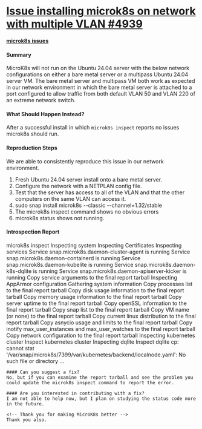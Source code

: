 # **[Issue installing microk8s on network with multiple VLAN #4939](https://github.com/canonical/microk8s/issues/4939)**

**[microk8s issues](https://github.com/canonical/microk8s/issues)**

#### Summary

MicroK8s will not run on the Ubuntu 24.04 server with the below network configurations on either a bare metal server or a multipass Ubuntu 24.04 server VM. The bare metal server and multipass VM both work as expected in our network environment in which the bare metal server is attached to a port configured to allow traffic from both default VLAN 50 and VLAN 220 of an extreme network switch.

#### What Should Happen Instead?

After a successful install in which `microk8s inspect` reports no issues microk8s should run.

#### Reproduction Steps

We are able to consistently reproduce this issue in our network environment.

1. Fresh Ubuntu 24.04 server install onto a bare metal server.
2. Configure the network with a NETPLAN config file.
3. Test that the server has access to all of the VLAN and that the other computers on the same VLAN can access it.
4. sudo snap install microk8s --classic --channel=1.32/stable
5. The microk8s inspect command shows no obvious errors
6. microk8s status shows not running.

#### Introspection Report

microk8s inspect
Inspecting system
Inspecting Certificates
Inspecting services
  Service snap.microk8s.daemon-cluster-agent is running
  Service snap.microk8s.daemon-containerd is running
  Service snap.microk8s.daemon-kubelite is running
  Service snap.microk8s.daemon-k8s-dqlite is running
  Service snap.microk8s.daemon-apiserver-kicker is running
  Copy service arguments to the final report tarball
Inspecting AppArmor configuration
Gathering system information
  Copy processes list to the final report tarball
  Copy disk usage information to the final report tarball
  Copy memory usage information to the final report tarball
  Copy server uptime to the final report tarball
  Copy openSSL information to the final report tarball
  Copy snap list to the final report tarball
  Copy VM name (or none) to the final report tarball
  Copy current linux distribution to the final report tarball
  Copy asnycio usage and limits to the final report tarball
  Copy inotify max_user_instances and max_user_watches to the final report tarball
  Copy network configuration to the final report tarball
Inspecting kubernetes cluster
  Inspect kubernetes cluster
Inspecting dqlite
  Inspect dqlite
cp: cannot stat '/var/snap/microk8s/7399/var/kubernetes/backend/localnode.yaml': No such file or directory
...

```
#### Can you suggest a fix?
No, but if you can examine the report tarball and see the problem you could update the microk8s inspect command to report the error.

#### Are you interested in contributing with a fix?
I am not able to help now, but I plan on studying the status code more in the future.

<!-- Thank you for making MicroK8s better -->
Thank you also.
